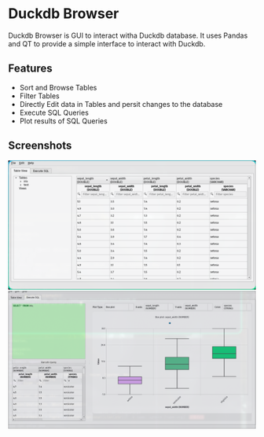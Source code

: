 # Duckdb Browser

Duckdb Browser is GUI to interact witha Duckdb database. It uses Pandas and QT to provide a simple interface to interact with Duckdb.

## Features

- Sort and Browse Tables
- Filter Tables
- Directly Edit data in Tables and persit changes to the database
- Execute SQL Queries
- Plot results of SQL Queries


## Screenshots

![](./assets/screenshot_1.png)
![](./assets/screenshot_2.png)

